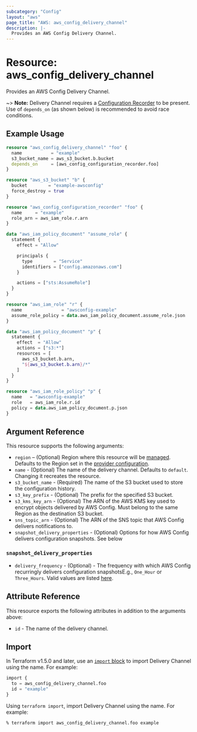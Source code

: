 ```yaml
---
subcategory: "Config"
layout: "aws"
page_title: "AWS: aws_config_delivery_channel"
description: |-
  Provides an AWS Config Delivery Channel.
---
```


# Resource: aws_config_delivery_channel

Provides an AWS Config Delivery Channel.

~> **Note:** Delivery Channel requires a [Configuration Recorder](/docs/providers/aws/r/config_configuration_recorder.html) to be present. Use of `depends_on` (as shown below) is recommended to avoid race conditions.

## Example Usage

```terraform
resource "aws_config_delivery_channel" "foo" {
  name           = "example"
  s3_bucket_name = aws_s3_bucket.b.bucket
  depends_on     = [aws_config_configuration_recorder.foo]
}

resource "aws_s3_bucket" "b" {
  bucket        = "example-awsconfig"
  force_destroy = true
}

resource "aws_config_configuration_recorder" "foo" {
  name     = "example"
  role_arn = aws_iam_role.r.arn
}

data "aws_iam_policy_document" "assume_role" {
  statement {
    effect = "Allow"

    principals {
      type        = "Service"
      identifiers = ["config.amazonaws.com"]
    }

    actions = ["sts:AssumeRole"]
  }
}

resource "aws_iam_role" "r" {
  name               = "awsconfig-example"
  assume_role_policy = data.aws_iam_policy_document.assume_role.json
}

data "aws_iam_policy_document" "p" {
  statement {
    effect  = "Allow"
    actions = ["s3:*"]
    resources = [
      aws_s3_bucket.b.arn,
      "${aws_s3_bucket.b.arn}/*"
    ]
  }
}

resource "aws_iam_role_policy" "p" {
  name   = "awsconfig-example"
  role   = aws_iam_role.r.id
  policy = data.aws_iam_policy_document.p.json
}
```

## Argument Reference

This resource supports the following arguments:

* `region` – (Optional) Region where this resource will be [managed](https://docs.aws.amazon.com/general/latest/gr/rande.html#regional-endpoints). Defaults to the Region set in the [provider configuration](https://registry.terraform.io/providers/hashicorp/aws/latest/docs#aws-configuration-reference).
* `name` - (Optional) The name of the delivery channel. Defaults to `default`. Changing it recreates the resource.
* `s3_bucket_name` - (Required) The name of the S3 bucket used to store the configuration history.
* `s3_key_prefix` - (Optional) The prefix for the specified S3 bucket.
* `s3_kms_key_arn` - (Optional) The ARN of the AWS KMS key used to encrypt objects delivered by AWS Config. Must belong to the same Region as the destination S3 bucket.
* `sns_topic_arn` - (Optional) The ARN of the SNS topic that AWS Config delivers notifications to.
* `snapshot_delivery_properties` - (Optional) Options for how AWS Config delivers configuration snapshots. See below

### `snapshot_delivery_properties`

* `delivery_frequency` - (Optional) - The frequency with which AWS Config recurringly delivers configuration snapshotsE.g., `One_Hour` or `Three_Hours`. Valid values are listed [here](https://docs.aws.amazon.com/config/latest/APIReference/API_ConfigSnapshotDeliveryProperties.html#API_ConfigSnapshotDeliveryProperties_Contents).

## Attribute Reference

This resource exports the following attributes in addition to the arguments above:

* `id` - The name of the delivery channel.

## Import

In Terraform v1.5.0 and later, use an [`import` block](https://developer.hashicorp.com/terraform/language/import) to import Delivery Channel using the name. For example:

```terraform
import {
  to = aws_config_delivery_channel.foo
  id = "example"
}
```

Using `terraform import`, import Delivery Channel using the name. For example:

```console
% terraform import aws_config_delivery_channel.foo example
```
